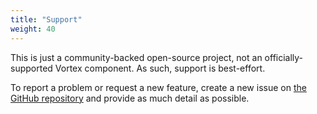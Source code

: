 ```yaml
---
title: "Support"
weight: 40
---
```


This is just a community-backed open-source project, not an officially-supported Vortex component. As such, support is best-effort.

To report a problem or request a new feature, create a new issue on [the GitHub repository](https://github.com/silveredgold/vortex-sfm/issues) and provide as much detail as possible.